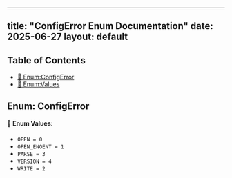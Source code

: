<!-- Formatted by A³BS formatter.py -->
<!-- Generated by A³BS document.py -->
---
title: "ConfigError Enum Documentation"
date: 2025-06-27
layout: default
---

## Table of Contents
- [🔧 Enum:ConfigError](#enum-configerror)
- [🔧 Enum:Values](#enum-values)
## Enum: ConfigError
#### 📝 Enum Values:
<a name="enum-values"></a>
  - `OPEN = 0`
  - `OPEN_ENOENT = 1`
  - `PARSE = 3`
  - `VERSION = 4`
  - `WRITE = 2`